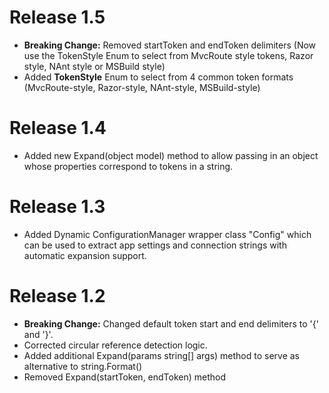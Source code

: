 # Release 1.5 
- **Breaking Change:** Removed startToken and endToken delimiters (Now use the TokenStyle Enum to select from MvcRoute style tokens, Razor style, NAnt style or MSBuild style)
- Added **TokenStyle** Enum to select from 4 common token formats (MvcRoute-style, Razor-style, NAnt-style, MSBuild-style)

# Release 1.4
- Added new Expand(object model) method to allow passing in an object whose properties correspond to tokens in a string.

# Release 1.3
- Added Dynamic ConfigurationManager wrapper class "Config" which can be used to extract app settings and connection strings with automatic expansion support.

# Release 1.2

- **Breaking Change:** Changed default token start and end delimiters to '{' and '}'.
- Corrected circular reference detection logic.
- Added additional Expand(params string[] args) method to serve as alternative to string.Format()
- Removed Expand(startToken, endToken) method